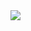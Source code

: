 <a href="https://kavi-x-bot.onrender.com/pair.html">
  <img src="https://img.shields.io/badge/Whatsapp PAIR CODE%20CODE-Click%20Here-green?style=for-the-badge" />
</a>
